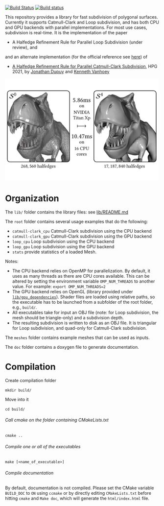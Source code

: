 [![Build Status](https://app.travis-ci.com/kvanhoey/ParallelHalfedgeSubdivision.svg?token=Hduw3SXVyXsHpjsbgt9p&branch=main)](https://app.travis-ci.com/kvanhoey/ParallelHalfedgeSubdivision)
[![Build status](https://ci.appveyor.com/api/projects/status/irhuj5vnb9s8k0db?svg=true)](https://ci.appveyor.com/project/kvanhoey/parallelhalfedgesubdivision)


This repository provides a library for fast subdivision of polygonal surfaces.
Currently it supports Catmull-Clark and Loop subdivision, and has both CPU and GPU backends with parallel implementations.
For most use cases, subdivision is real-time.
It is the implementation of the paper
* A Halfedge Refinement Rule for Parallel Loop Subdivision (under review), and  

and an alternate implementation (for the official reference see [here](https://github.com/jdupuy/HalfedgeCatmullClark)) of
* [A Halfedge Refinement Rule for Parallel Catmull-Clark Subdivision](http://kenneth.vanhoey.free.fr/index.php?page=research&lang=en#DV21), HPG 2021, by [Jonathan Dupuy](http://onrendering.com) and [Kenneth Vanhoey](http://kvanhoey.eu/)


<img src="img/loop_subdiv.jpg" alt="Example of Loop subdivision" width="500"/>


# Organization
The `lib/` folder contains the library files: see [lib/README.md](lib/README.md)

The `root` folder contains several usage examples that do the following:
* `catmull-clark_cpu` Catmull-Clark subdivision using the CPU backend
* `catmull-clark_gpu` Catmull-Clark subdivision using the GPU backend
* `loop_cpu` Loop subdivision using the CPU backend
* `loop_gpu` Loop subdivision using the GPU backend
* `stats` provide statistics of a loaded Mesh.

Notes:
* The CPU backend relies on OpenMP for parallelization. By default, it uses as many threads as there are CPU cores available. This can be altered by setting the environment variable `OMP_NUM_THREADS` to another value. For example: `export OMP_NUM_THREADS=2`
* The GPU backend relies on OpenGL (library provided under [`lib/gpu_dependencies`](lib/gpu_dependencies)). Shader files are loaded using relative paths, so the executable has to be launched from a subfolder of the root folder, e.g., `build/`.
* All executables take for input an OBJ file (note: for Loop subdivision, the mesh should be triangle-only) and a subdivision depth.
* The resulting subdivision is written to disk as an OBJ file. It is triangular for Loop subdivision, and quad-only for Catmull-Clark subdivision.

The `meshes` folder contains example meshes that can be used as inputs.

The `doc` folder contains a doxygen file to generate documentation.

# Compilation
Create compilation folder

`mkdir build/`

Move into it

`cd build/`

###### Call cmake on the folder containing CMakeLists.txt
`cmake ..`
###### Compile one or all of the executables
`make [<name_of_executable>]`
###### Compile documentation
By default, documentation is not compiled. Please set the CMake variable `BUILD_DOC` to `ON` using `ccmake` or by directly editing `CMakeLists.txt` before hitting `cmake` and `Make doc`, which will generate the `html/index.html` file.


